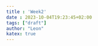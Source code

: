 ```yaml
---
title : 'Week2'
date : 2023-10-04T19:23:45+02:00
tags: ["draft"]
author: "Leon"
katex: true
---
```

